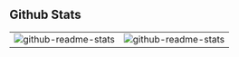 ## Github Stats

<table>
<tr>
<td>
<center>
<picture>
<source media="(prefers-color-scheme: dark)" srcset="https://github-readme-stats.vercel.app/api?username=stanlyxiang&show_icons=true&hide_border=true&theme=vue-dark">
<source media="(prefers-color-scheme: light)" srcset="https://github-readme-stats.vercel.app/api?username=stanlyxiang&show_icons=true&hide_border=true&theme=vue">
<img alt="github-readme-stats" src="https://github-readme-stats.vercel.app/api?username=stanlyxiang&show_icons=true&hide_border=true&theme=vue-dark">
</picture>
</enter>
</td>
<td>
<center>
<picture>
<source media="(prefers-color-scheme: dark)" srcset="https://github-readme-stats.vercel.app/api/top-langs/?username=stanlyxiang&layout=compact&langs_count=8&show_icons=true&hide_border=true&theme=vue-dark">
<source media="(prefers-color-scheme: light)" srcset="https://github-readme-stats.vercel.app/api/top-langs/?username=stanlyxiang&layout=compact&langs_count=8&show_icons=true&hide_border=true&theme=vue">
<img alt="github-readme-stats" src="https://github-readme-stats.vercel.app/api/top-langs/?username=stanlyxiang&layout=compact&langs_count=8&show_icons=true&hide_border=true&theme=vue-dark">
</picture>
</enter>
</td>
</tr》
</table>

